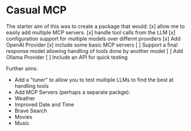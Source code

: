 # Casual MCP

The starter aim of this was to create a package that would:
[x] allow me to easily add multiple MCP servers.
[x] handle tool calls from the LLM
[x] configuration support for multiple models over differnt providers
[x] Add OpenAI Provider
[x] include some basic MCP servers
[ ] Support a final response model allowing handling of tools done by another model
[ ] Add Ollama Provider
[ ] Include an API for quick testing 

Further aims:
* Add a "tuner" to allow you to test multiple LLMs to find the best at handling tools
* Add MCP Servers (perhaps a separate packge):
 * Weather
 * Improved Date and Time
 * Brave Search
 * Movies
 * Music